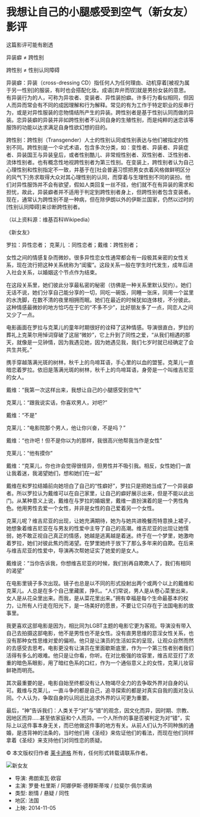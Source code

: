 # 我想让自己的小腿感受到空气（新女友）影评

这篇影评可能有剧透

异装癖 ≠ 跨性别

跨性别 ≠ 性别认同障碍

异装癖：异装（cross-dressing CD）指任何人为任何理由、动机穿着\[被视为属于另一性别\]的服装，有时也会搭配化妆。成语\[弃弁而钗\]就是男扮女装的意思。有异装行为的人，可称为异妆者、变装者、异性装扮癖。许多行为看似相同，但因人而异而常会有不同的成因理解和行为解释。常见的有为工作于特定职业的反串行为，或是对异性服装的恋物情结所产生的异装。跨性别者是基于性别认同而做的异装。恋异装癖的异装并非如跨性别者不认同自身的生殖性别，而是纯粹的迷恋该等服饰的功能以达求满足自身性欲幻想的目的。

跨性别：跨性别（Transgender）人士的性别认同或性别表达与他们被指定的性别不同。跨性别是一个伞式术语，包含多次分类，如：变性者、异装者、异装症者、异装国王与异装皇后，或者性别酷儿、非常规性别者、双性别者、泛性别者、流体性别者。也有概念性地视跨性别者为第三性别。在变装上，跨性别者认为自己心理性别和性别指定不一致，并基于在\[社会普遍习惯把男女衣着风格做鲜明区分的风气下\]务求取得大众对其心理性别的认同，而穿着与生理性别不同的装扮。他们对异性服饰并不会有欲望，假如人类回复一丝不挂，他们就不在有异装的需求和担忧，故此，异装癖者并不适用于判定到跨性别者身上，但跨性别者包含变装者。现在，通常认为跨性别不是一种病，但在除伊朗以外的伊斯兰国家，仍然以过时的\[性别认同障碍\]来诊断跨性别者。

（以上资料源：维基百科Wikipedia）

《新女友》

罗拉：异性恋者； 克莱儿 ：同性恋者；戴维：跨性别者；

女性之间的情感复杂而微妙。很多异性恋女性通常都会有一段极其亲密的女性关系，现在流行把这种关系统称为“闺蜜”。这段关系一般在学生时代发生，成年后进入社会关系，以婚姻这个节点作为结束。

在这段关系里，她们彼此分享最私密的秘密（彷佛是一种关系里默认契约）。她们无话不说，她们分享自己能分享的一切，同吃一碗饭，同睡一张床，同用一个盆里的水洗脚，在数不清的夜里相拥而眠。她们在最近的时候犹如连体枝，不分彼此。这种情感最微妙的地方恰巧在于它的“不多不少”，比好朋友多了一点，同恋人之间又少了一点。

电影画面在罗拉与克莱儿的童年时期很好的诠释了这种情感。导演很直白，罗拉的葬礼上克莱尔用悼词穿破了这层“微妙”，它上升到了同性之爱，“从我们相遇的那天，就像是一见钟情，因为我遇见她，因为她遇见我，我们七岁时就已经确定了会共生共死。”

携手穿越落满光斑的树林，秋千上的鸟啼耳语，手心里的以血的盟誓。克莱儿一直暗恋着罗拉。依旧是落满光斑的树林，秋千上的鸟啼耳语，身旁是一个叫维吉尼亚的女人。

戴维：“我第一次这样出来，我想让自己的小腿感受到空气”

克莱儿：“跟我说实话，你喜欢男人，对吧?”

戴维：“不是”

克莱儿：“电影院那个男人，他让你兴奋，不是吗？”

戴维：“也许吧！但不是你以为的那样，我很高兴他帮我当作是女性”

克莱儿：“他有摸你”

戴维：“克莱儿，你也许会觉得很怪异，但男性并不吸引我。相反，女性她们一直让我着迷，我渴望她们，想和她们在一起”

戴维在和罗拉结婚前向她坦白了自己的“性癖好”，罗拉只是把她当成了一个异装癖者。所以罗拉认为戴维可以在自己家里，让自己的癖好展示出来，但是不能以此出门。从某种意义上说，戴维在与罗拉的婚姻里，戴维一直扮演着的是一个男性角色。他用男性去爱一个女性，并非是女性的自己爱着另一个女性。

克莱儿呢？维吉尼亚的出现，让她充满期待，她为与她共进晚餐而特意换上裙子，她想象着维吉尼亚在与男友的性爱中主导了自己的高潮。维吉尼亚的出现让她懦弱，她不敢正视自己真正的情感，她越是逃离越是着迷。终于在一个梦里，她激吻着罗拉，她们对彼此焦灼而渴望。在梦里她终于放下了那么多年来的自欺。在后来与维吉尼亚的性爱中，导演再次帮她证实了她爱的是女人。

戴维说：“当你告诉我，你想维吉尼亚的时候，我们别再自欺欺人了，我们有相同的渴望”

在电影里镜子多次出现。镜子也总是以不同的形式投射出两个或两个以上的戴维和克莱儿。人总是在多个自己里藏匿，挣扎。“人们常说，男人是从卷心菜里出来，女人是从花朵里出来。而我，是从菜花里出来。”拥有幸福是每个生命最基本的权力，让所有人行走在阳光下，是一场美好的愿景，不要让它只存在于法国电影的故事里。

我更喜欢这部电影是因为，相比同为LGBT主题的电影它更为客观。导演没有带入自己去拍摄这部电影，他不是男性也不是女性。没有直男思维的意淫女性关系，也没有那种女性思维对爱的偏袒。他只是让演员的生活如实的呈现，让观众自然而然的去感受去思考。电影更没有让演员在里面歇斯底里，作为一个第三性者别者我们活得有多么的艰难。他只是让你看，你听。在对比极强的妆容里，维吉尼亚打了浓重的暗色系眼影，用了暗红色系的口红，作为一个通俗意义上的女性，克莱儿妆容鲜艳而明亮。

其次最重要的是，电影自始至终都没有让人物竭尽全力的去争取外界对自身的认可。戴维与克莱儿，一直斗争的都是自己，追寻探索的都是对真实自我的面对及认同。个人认为，争取自身的认同远比追求外界的认可更为重要。

最后，“神”告诉我们：人类关于“对”与“错”的观念，因文化而异，因时期、宗教、因地区而异.....甚至依家庭和个人而异。一个人所作的事是否被判定为对“错”，实际上以这件事本身无关，而已他做这件事的地方有关。从前人们认为不同种族的通婚，是违背神的法条的，当时他们用《圣经》来佐证他们的看法，而现在他们同样拿着《圣经》来支持他们对同性恋的质疑。

© 本文版权归作者 [莱卡道格](https://www.douban.com/people/monkeyking-h/) 所有，任何形式转载请联系作者。

![新女友](https://img9.doubanio.com/view/photo/s_ratio_poster/public/p2199678535.webp)

- 导演: 弗朗索瓦·欧容
- 主演: 罗曼·杜里斯 / 阿娜伊斯·德穆斯蒂埃 / 拉斐尔·佩尔索纳
- 类型: 剧情 / 悬疑 / 同性
- 地区: 法国
- 上映: 2014-11-05